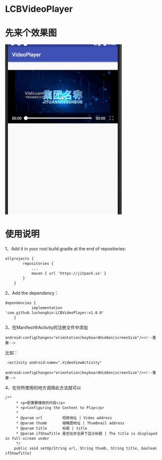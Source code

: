 # LCBVideoPlayer  
# 先来个效果图  
![效果图](https://github.com/luchongbin/LCBVideoPlayer/blob/master/gif/introduce.gif)  
# 使用说明  
1、Add it in your root build.gradle at the end of repositories:
```
allprojects {
		repositories {
			...
			maven { url 'https://jitpack.io' }
		}
	}
```  
2、Add the dependency：  
```  
dependencies {
	        implementation 'com.github.luchongbin:LCBVideoPlayer:v1.0.0'  
	}  
  ```  
 3、在Manifest中Activity的注册文件中添加  
 ```
 android:configChanges="orientation|keyboardHidden|screenSize"/><!--重要-->
 ```  
 比如：
 ```
  <activity android:name=".VideoViewActivity"
            android:configChanges="orientation|keyboardHidden|screenSize"/><!--重要-->
```
4、在你所使用的地方调用此方法就可以  
```
/**
     * <p>配置要播放的内容</p>
     * <p>Configuring the Content to Play</p>
     *
     * @param url         视频地址 | Video address
     * @param thumb       缩略图地址 | Thumbnail address
     * @param title       标题 | title
     * @param ifShowTitle 是否在非全屏下显示标题 | The title is displayed in full-screen under
     */
    public void setUp(String url, String thumb, String title, boolean ifShowTitle)  
   ```
